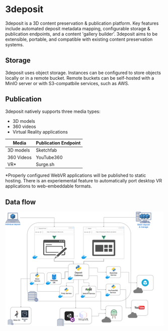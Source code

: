 # 3deposit #
3deposit is a 3D content preservation & publication platform. Key features include automated deposit metadata mapping, configurable storage & publication endpoints, and a content 'gallery builder'. 3deposit aims to be extensible, portable, and compatible with existing content preservation systems. 

## Storage ##
3deposit uses object storage. Instances can be configured to store objects locally or in a remote bucket. Remote buckets can be self-hosted with a MinIO server or with S3-compatbile services, such as AWS. 

## Publication ##
3deposit natively supports three media types:
* 3D models 
* 360 videos
* Virtual Reality applications

Media  | Publication Endpoint
------------- | -------------
3D models  | Sketchfab
360 Videos  | YouTube360
VR* | Surge.sh

*Properly configured WebVR applications will be published to static hosting. There is an experiemental feature to automatically port desktop VR applications to web-embeddable formats. 

## Data flow ##
![3deposit](./docs/3deposit-flow.png)